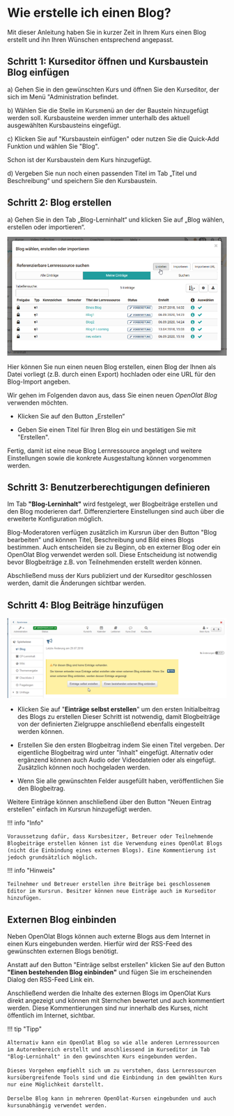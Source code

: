 # Wie erstelle ich einen Blog?

Mit dieser Anleitung haben Sie in kurzer Zeit in Ihrem Kurs einen Blog
erstellt und ihn Ihren Wünschen entsprechend angepasst.

## Schritt 1: Kurseditor öffnen und Kursbaustein Blog einfügen  

a) Gehen Sie in den gewünschten Kurs und öffnen Sie den Kurseditor, der sich im Menü "Administration befindet.  

b) Wählen Sie die Stelle im Kursmenü an der der Baustein hinzugefügt werden soll. Kursbausteine werden immer unterhalb des aktuell ausgewählten Kursbausteins eingefügt. 

c) Klicken Sie auf "Kursbaustein einfügen" oder nutzen Sie die Quick-Add Funktion und wählen Sie "Blog".

Schon ist der Kursbaustein dem Kurs hinzugefügt.  

d) Vergeben Sie nun noch einen passenden Titel im Tab „Titel und Beschreibung“ und speichern Sie den Kursbaustein.  
  
## Schritt 2: Blog erstellen  

a) Gehen Sie in den Tab „Blog-Lerninhalt“ und klicken Sie auf „Blog wählen, erstellen oder importieren“.

![blog_erstellen.png](assets/Blog_erstellen1.png)  

Hier können Sie nun einen neuen Blog erstellen, einen Blog der Ihnen als Datei vorliegt (z.B. durch einen Export) hochladen oder eine URL für den Blog-Import angeben.

Wir gehen im Folgenden davon aus, dass Sie einen neuen 
_OpenOlat Blog_ verwenden möchten. 
  
* Klicken Sie auf den Button „Erstellen“ 

* Geben Sie einen Titel für Ihren Blog ein und bestätigen Sie mit "Erstellen". 

Fertig, damit ist eine neue Blog Lernressource angelegt und weitere Einstellungen sowie die konkrete Ausgestaltung können vorgenommen werden.

## Schritt 3: Benutzerberechtigungen definieren 

Im Tab **"Blog-Lerninhalt"** wird festgelegt, wer Blogbeiträge erstellen und den Blog moderieren darf. 
Differenziertere Einstellungen sind auch über die erweiterte Konfiguration möglich. 

Blog-Moderatoren verfügen zusätzlich im Kursrun über den Button "Blog bearbeiten" und können Titel, Beschreibung und Bild eines Blogs bestimmen. Auch entscheiden sie zu Beginn, ob en externer Blog oder ein OpenOlat Blog verwendet werden soll. Diese Entscheidung ist notwendig bevor Blogbeiträge z.B. von Teilnehmenden erstellt werden können. 

Abschließend muss der Kurs publiziert und der Kurseditor geschlossen werden, damit die Änderungen sichtbar werden. 

## Schritt 4: Blog Beiträge hinzufügen  


![blog_einbinden.png](assets/13_blog_einbinden.png)  
  
* Klicken Sie auf "**Einträge selbst erstellen**" um den ersten Initialbeitrag des Blogs zu erstellen  Dieser Schritt ist notwendig, damit Blogbeiträge von der definierten Zielgruppe anschließend ebenfalls eingestellt werden können.

* Erstellen Sie den ersten Blogbeitrag indem Sie einen Titel vergeben. Der eigentliche Blogbeitrag wird unter "Inhalt" eingefügt. Alternativ oder ergänzend können auch Audio oder Videodateien oder als eingefügt. Zusätzlich können noch hochgeladen werden. 

* Wenn Sie alle gewünschten Felder ausgefüllt haben, veröffentlichen Sie den Blogbeitrag. 

Weitere Einträge können anschließend über den Button "Neuen Eintrag erstellen" einfach im
Kursrun hinzugefügt werden.  

!!! info "Info"

    Voraussetzung dafür, dass Kursbesitzer, Betreuer oder Teilnehmende Blogbeiträge erstellen können ist die Verwendung eines OpenOlat Blogs (nicht die Einbindung eines externen Blogs). Eine Kommentierung ist jedoch grundsätzlich möglich. 

!!! info "Hinweis"

    Teilnehmer und Betreuer erstellen ihre Beiträge bei geschlossenem Editor im Kursrun. Besitzer können neue Einträge auch im Kurseditor hinzufügen.

## Externen Blog einbinden

 Neben OpenOlat Blogs können auch externe Blogs aus dem Internet in einen Kurs eingebunden werden. Hierfür wird der RSS-Feed des gewünschten externen Blogs benötigt. 
 
 Anstatt auf den Button "Einträge selbst erstellen" klicken Sie auf den Button **"Einen bestehenden Blog einbinden"** und fügen Sie im erscheinenden Dialog den RSS-Feed Link ein.

 Anschließend werden die Inhalte des externen Blogs im OpenOlat Kurs direkt angezeigt und können mit Sternchen bewertet und auch kommentiert werden. Diese Kommentierungen sind nur innerhalb des Kurses, nicht öffentlich im Internet, sichtbar.

!!! tip "Tipp"

    Alternativ kann ein OpenOlat Blog so wie alle anderen Lernressourcen im Autorenbereich erstellt und anschliessend im Kurseditor im Tab "Blog-Lerninhalt" in den gewünschten Kurs eingebunden werden. 
    
    Dieses Vorgehen empfiehlt sich um zu verstehen, dass Lernressourcen kursübergreifende Tools sind und die Einbindung in dem gewählten Kurs nur eine Möglichkeit darstellt. 
    
    Derselbe Blog kann in mehreren OpenOlat-Kursen eingebunden und auch kursunabhängig verwendet werden.

  

  

  

